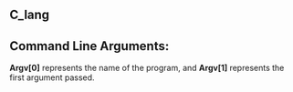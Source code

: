 ## C_lang

## Command Line Arguments:

**Argv[0]** represents the name of the program, and **Argv[1]** represents the first argument passed.

